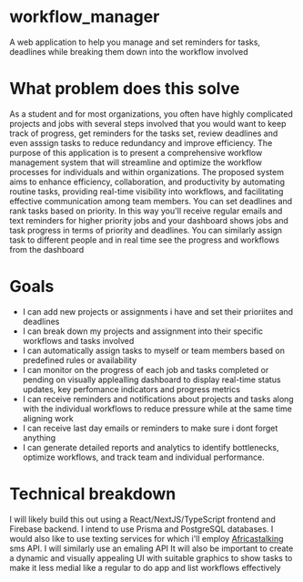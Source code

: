 # workflow_manager
A web application to help you manage and set reminders for tasks, deadlines while breaking them down into the workflow involved

# What problem does this solve
As a student and for most organizations, you often have highly complicated projects and jobs with several steps involved that you would want to keep track of progress, get reminders for the tasks set, review deadlines and even asssign tasks to reduce redundancy and improve efficiency. 
The purpose of this application is to present a comprehensive workflow management system that will streamline and optimize the workflow processes for individuals and within organizations. The proposed system aims to enhance efficiency, collaboration, and productivity by automating routine tasks, providing real-time visibility into workflows, and facilitating effective communication among team members.
You can set deadlines and rank tasks based on priority. In this way you'll receive regular emails and text reminders for higher priority jobs and your dashboard shows jobs and task progress in terms of priority and deadlines.
You can similarly assign task to different people and in real time see the progress and workflows from the dashboard

# Goals
- I can add new projects or assignments i have and set their prioriites and deadlines
- I can break down my projects and assignment into their specific workflows and tasks involved
- I can automatically assign tasks to myself or team members based on predefined rules or availability
- I can monitor on the progress of each job and tasks completed or pending on visually applealling dashboard to display real-time status updates, key perfomance indicators and progress metrics
- I can receive reminders and notifications about projects and tasks along with the individual workflows to reduce pressure while at the same time aligning work
- I can receive last day emails or reminders to make sure i dont forget anything
- I can generate detailed reports and analytics to identify bottlenecks, optimize workflows, and track team and individual performance.


# Technical breakdown
I will likely build this out using a React/NextJS/TypeScript frontend and Firebase backend. I intend to use Prisma and PostgreSQL databases.
I would also like to use texting services for which i'll employ [Africastalking](https://africastalking.com) sms API. 
I will similarly use an emaling API
It will also be important to create a dynamic and visually appealing UI with suitable graphics to show tasks to make it less medial like a regular to do app and list workflows effectively

